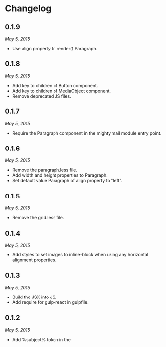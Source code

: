 # Changelog

## 0.1.9

*May 5, 2015*

- Use align property to render() Paragraph.


## 0.1.8

*May 5, 2015*

- Add key to children of Button component.
- Add key to children of MediaObject component.
- Remove deprecated JS files.


## 0.1.7

*May 5, 2015*

- Require the Paragraph component in the mighty mail module entry point.


## 0.1.6

*May 5, 2015*

- Remove the paragraph.less file.
- Add width and height properties to Paragraph.
- Set default value Paragraph of align property to "left".


## 0.1.5

*May 5, 2015*

- Remove the grid.less file.


## 0.1.4

*May 5, 2015*

- Add styles to set images to inline-block when using any horizontal alignment properties.


## 0.1.3

*May 5, 2015*

- Build the JSX into JS.
- Add require for gulp-react in gulpfile.


## 0.1.2

*May 5, 2015*

- Add %subject% token in the <title> element.


## 0.1.1

*May 4, 2015*

- Replace $ prefixed variables in responsive.less.
- Rename the Frame in the template to Wrapper.
- Wrap the %styles% token in template.html with <style> tags.